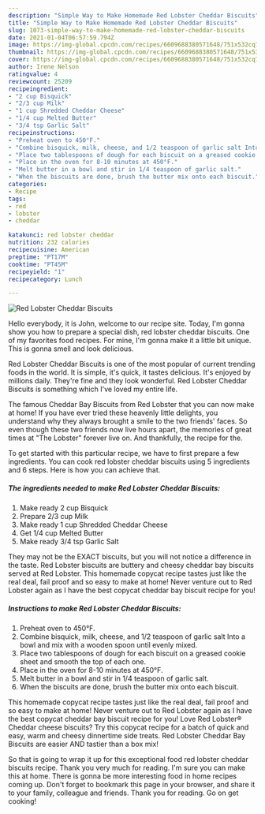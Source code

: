 ```yaml
---
description: "Simple Way to Make Homemade Red Lobster Cheddar Biscuits"
title: "Simple Way to Make Homemade Red Lobster Cheddar Biscuits"
slug: 1073-simple-way-to-make-homemade-red-lobster-cheddar-biscuits
date: 2021-01-04T06:57:59.794Z
image: https://img-global.cpcdn.com/recipes/6609688380571648/751x532cq70/red-lobster-cheddar-biscuits-recipe-main-photo.jpg
thumbnail: https://img-global.cpcdn.com/recipes/6609688380571648/751x532cq70/red-lobster-cheddar-biscuits-recipe-main-photo.jpg
cover: https://img-global.cpcdn.com/recipes/6609688380571648/751x532cq70/red-lobster-cheddar-biscuits-recipe-main-photo.jpg
author: Irene Nelson
ratingvalue: 4
reviewcount: 25209
recipeingredient:
- "2 cup Bisquick"
- "2/3 cup Milk"
- "1 cup Shredded Cheddar Cheese"
- "1/4 cup Melted Butter"
- "3/4 tsp Garlic Salt"
recipeinstructions:
- "Preheat oven to 450°F."
- "Combine bisquick, milk, cheese, and 1/2 teaspoon of garlic salt Into a bowl and mix with a wooden spoon until evenly mixed."
- "Place two tablespoons of dough for each biscuit on a greased cookie sheet and smooth the top of each one."
- "Place in the oven for 8-10 minutes at 450°F."
- "Melt butter in a bowl and stir in 1/4 teaspoon of garlic salt."
- "When the biscuits are done, brush the butter mix onto each biscuit."
categories:
- Recipe
tags:
- red
- lobster
- cheddar

katakunci: red lobster cheddar 
nutrition: 232 calories
recipecuisine: American
preptime: "PT17M"
cooktime: "PT45M"
recipeyield: "1"
recipecategory: Lunch

---
```



![Red Lobster Cheddar Biscuits](https://img-global.cpcdn.com/recipes/6609688380571648/751x532cq70/red-lobster-cheddar-biscuits-recipe-main-photo.jpg)

Hello everybody, it is John, welcome to our recipe site. Today, I'm gonna show you how to prepare a special dish, red lobster cheddar biscuits. One of my favorites food recipes. For mine, I'm gonna make it a little bit unique. This is gonna smell and look delicious.

Red Lobster Cheddar Biscuits is one of the most popular of current trending foods in the world. It is simple, it's quick, it tastes delicious. It's enjoyed by millions daily. They're fine and they look wonderful. Red Lobster Cheddar Biscuits is something which I've loved my entire life.

The famous Cheddar Bay Biscuits from Red Lobster that you can now make at home! If you have ever tried these heavenly little delights, you understand why they always brought a smile to the two friends&#39; faces. So even though these two friends now live hours apart, the memories of great times at &#34;The Lobster&#34; forever live on. And thankfully, the recipe for the.


To get started with this particular recipe, we have to first prepare a few ingredients. You can cook red lobster cheddar biscuits using 5 ingredients and 6 steps. Here is how you can achieve that.

<!--inarticleads1-->

##### The ingredients needed to make Red Lobster Cheddar Biscuits:

1. Make ready 2 cup Bisquick
1. Prepare 2/3 cup Milk
1. Make ready 1 cup Shredded Cheddar Cheese
1. Get 1/4 cup Melted Butter
1. Make ready 3/4 tsp Garlic Salt


They may not be the EXACT biscuits, but you will not notice a difference in the taste. Red Lobster biscuits are buttery and cheesy cheddar bay biscuits served at Red Lobster. This homemade copycat recipe tastes just like the real deal, fail proof and so easy to make at home! Never venture out to Red Lobster again as I have the best copycat cheddar bay biscuit recipe for you! 

<!--inarticleads2-->

##### Instructions to make Red Lobster Cheddar Biscuits:

1. Preheat oven to 450°F.
1. Combine bisquick, milk, cheese, and 1/2 teaspoon of garlic salt Into a bowl and mix with a wooden spoon until evenly mixed.
1. Place two tablespoons of dough for each biscuit on a greased cookie sheet and smooth the top of each one.
1. Place in the oven for 8-10 minutes at 450°F.
1. Melt butter in a bowl and stir in 1/4 teaspoon of garlic salt.
1. When the biscuits are done, brush the butter mix onto each biscuit.


This homemade copycat recipe tastes just like the real deal, fail proof and so easy to make at home! Never venture out to Red Lobster again as I have the best copycat cheddar bay biscuit recipe for you! Love Red Lobster® Cheddar cheese biscuits? Try this copycat recipe for a batch of quick and easy, warm and cheesy dinnertime side treats. Red Lobster Cheddar Bay Biscuits are easier AND tastier than a box mix! 

So that is going to wrap it up for this exceptional food red lobster cheddar biscuits recipe. Thank you very much for reading. I'm sure you can make this at home. There is gonna be more interesting food in home recipes coming up. Don't forget to bookmark this page in your browser, and share it to your family, colleague and friends. Thank you for reading. Go on get cooking!
